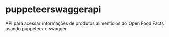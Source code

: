 # puppeteerswaggerapi
API para acessar informações de produtos alimentícios do Open Food Facts usando puppeteer e swagger
